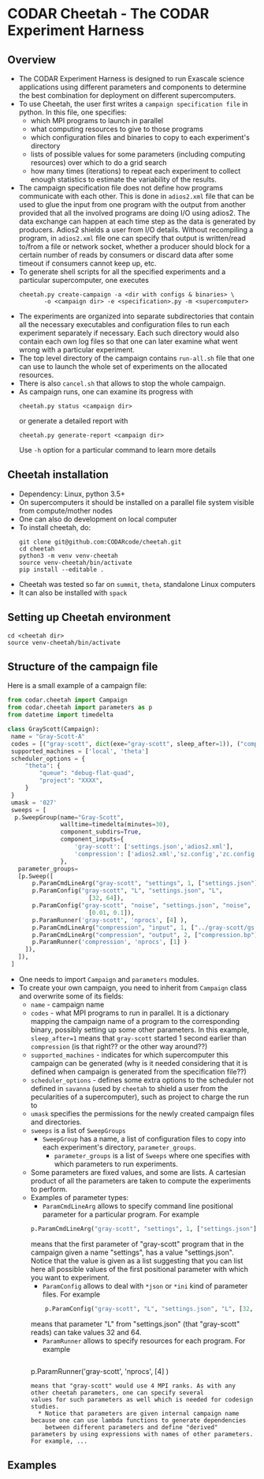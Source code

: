 # CODAR Cheetah - The CODAR Experiment Harness

## Overview

* The CODAR Experiment Harness is designed to run Exascale science applications
  using different parameters and components to determine the best combination
  for deployment on different supercomputers.
* To use Cheetah, the user first writes a `campaign specification file` in python.
  In this file, one specifies:
     * which MPI programs to launch in parallel
     * what computing resources to give to those programs
     * which configuration files and binaries to copy to each experiment's directory
     * lists of possible values for some parameters (including computing resources) over which to do a grid search
     * how many times (iterations) to repeat each experiment to collect enough statistics
       to estimate the variability of the results.
* The campaign specification file does not define how programs communicate with each other.
  This is done in `adios2.xml` file that can be used to glue the input from one program
  with the output from another provided that all the involved programs are doing I/O using adios2.
  The data exchange can happen at each time step as the data is generated by producers.
  Adios2 shields a user from I/O details. Without recompiling a program, in `adios2.xml` file one
  can specify that output is written/read to/from a file or network socket, whether a producer should block
  for a certain number of reads by consumers or discard data after some timeout if consumers cannot keep up, etc.
* To generate shell scripts for all the specified experiments and a particular supercomputer,
  one executes  
  ```
  cheetah.py create-campaign -a <dir with configs & binaries> \
  	     -o <campaign dir> -e <specification>.py -m <supercomputer>
  ```  
* The experiments are organized into separate subdirectories that contain
  all the necessary executables and configuration files to run each experiment separately if necessary.
  Each such directory would also contain each own log files so that one can later examine what went
  wrong with a particular experiment.
* The top level directory of the campaign contains `run-all.sh` file that one can use to launch
  the whole set of experiments on the allocated resources.
* There is also `cancel.sh` that allows to stop the whole campaign.
* As campaign runs, one can examine its progress with
  ```
  cheetah.py status <campaign dir>
  ```
  or generate a detailed report with
  ```
  cheetah.py generate-report <campaign dir>
  ```
  Use `-h` option for a particular command to learn more details

## Cheetah installation
   * Dependency: Linux, python 3.5+
   * On supercomputers it should be installed on a parallel file system visible from compute/mother nodes
   * One can also do development on local computer
   * To install cheetah, do:
     ```
     git clone git@github.com:CODARcode/cheetah.git
     cd cheetah          
     python3 -m venv venv-cheetah
     source venv-cheetah/bin/activate
     pip install --editable .
     ```
   * Cheetah was tested so far on `summit`, `theta`, standalone Linux computers
   * It can also be installed with `spack`
## Setting up Cheetah environment
   ```
   cd <cheetah dir>
   source venv-cheetah/bin/activate
   ```
## Structure of the campaign file
   Here is a small example of a campaign file:
   ```python
from codar.cheetah import Campaign
from codar.cheetah import parameters as p
from datetime import timedelta

class GrayScott(Campaign):
    name = "Gray-Scott-A"
    codes = [("gray-scott", dict(exe="gray-scott", sleep_after=1)), ("compression", dict(exe="compression")) ]
    supported_machines = ['local', 'theta']
    scheduler_options = {
        "theta": {
            "queue": "debug-flat-quad",
            "project": "XXXX",
        }
    }
    umask = '027'
    sweeps = [
     p.SweepGroup(name="Gray-Scott",
                  walltime=timedelta(minutes=30),
                  component_subdirs=True,
                  component_inputs={
                      'gray-scott': ['settings.json','adios2.xml'],
                      'compression': ['adios2.xml','sz.config','zc.config']
                  },
      parameter_groups=
      [p.Sweep([
          p.ParamCmdLineArg("gray-scott", "settings", 1, ["settings.json"]),
          p.ParamConfig("gray-scott", "L", "settings.json", "L",
                          [32, 64]),
          p.ParamConfig("gray-scott", "noise", "settings.json", "noise",
                          [0.01, 0.1]),
          p.ParamRunner('gray-scott', 'nprocs', [4] ),
          p.ParamCmdLineArg("compression", "input", 1, ["../gray-scott/gs.bp"]),
          p.ParamCmdLineArg("compression", "output", 2, ["compression.bp"]),
          p.ParamRunner('compression', 'nprocs', [1] )          
        ]),
      ]),
    ]

   ```
   * One needs to import `Campaign` and `parameters` modules.
   * To create your own campaign, you need to inherit from `Campaign` class and overwrite some of its fields:
     * `name` - campaign name
     * `codes` - what MPI programs to run in parallel.
       It is a dictionary mapping the campaign name of a program to the corresponding binary,
       possibly setting up some other parameters. In this example, `sleep_after=1` means that
       `gray-scott` started 1 second earlier than `compression` (is that right?? or the other way around??)
     * `supported_machines` - indicates for which supercomputer this campaign can be generated (why is it needed considering
       that it is defined when campaign is generated from the specification file??)
     * `scheduler_options` - defines some extra options to the scheduler not defined in `savanna`
       (used by `cheetah` to shield a user from the pecularities of a supercomputer), such as project
       to charge the run to
     * `umask` specifies the permissions for the newly created campaign files and directories.
     * `sweeps` is a list of `SweepGroups`
       * `SweepGroup` has a  name, a list of configuration files to copy into each experiment's directory,
       	 `parameter_groups`.
         * `parameter_groups` is a list of `Sweeps` where one specifies with which parameters to run experiments.
	 * Some parameters are fixed values, and some are lists. A cartesian product of all the parameters are taken
	   to compute the experiments to perform.
     * Examples of parameter types:
         * `ParamCmdLineArg` allows to specify command line positional parameter for a particular program.
       	   For example
	   ```python
	   p.ParamCmdLineArg("gray-scott", "settings", 1, ["settings.json"])
	   ```
	   means that the first parameter of "gray-scott" program that in the campaign given a name "settings", has a value
	   "settings.json". Notice that the value is given as a list suggesting that you can list here all possible values
	   of the first positional parameter with which you want to experiment.	 
         * `ParamConfig` allows to deal with `*json` or `*ini` kind of parameter files.
       	   For example
	   ```python
       	   p.ParamConfig("gray-scott", "L", "settings.json", "L", [32, 64])
	   ```
	   means that parameter "L" from "settings.json" (that "gray-scott" reads) can take values 32 and 64.
         * `ParamRunner` allows to specify resources for each program. For example
       	   ```python
	   p.ParamRunner('gray-scott', 'nprocs', [4] )
	   ```
	   means that "gray-scott" would use 4 MPI ranks. As with any other cheetah parameters, one can specify several
	   values for such parameters as well which is needed for codesign studies.
       	 * Notice that parameters are given internal campaign name because one can use lambda functions to generate dependencies
       	   between different parameters and define "derived" parameters by using expressions with names of other parameters.
	   For example, ...
## Examples

